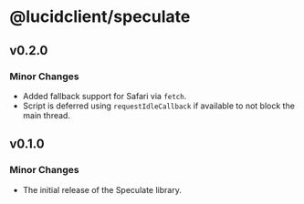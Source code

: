 # @lucidclient/speculate

## v0.2.0

### Minor Changes

- Added fallback support for Safari via `fetch`.
- Script is deferred using `requestIdleCallback` if available to not block the main thread.

## v0.1.0

### Minor Changes

- The initial release of the Speculate library.
